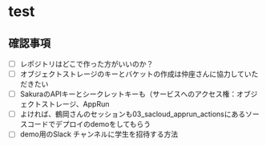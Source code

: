 # test

## 確認事項
- [ ] レポジトリはどこで作った方がいいのか？
- [ ] オブジェクトストレージのキーとバケットの作成は仲座さんに協力していただきたい
- [ ] SakuraのAPIキーとシークレットキーも（サービスへのアクセス権：オブジェクトストレージ、AppRun
- [ ] よければ、鶴岡さんのセッションも03_sacloud_apprun_actionsにあるソースコードでデプロイのdemoをしてもらう
- [ ] demo用のSlack チャンネルに学生を招待する方法
